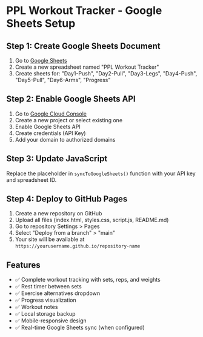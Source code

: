 # PPL Workout Tracker - Google Sheets Setup

## Step 1: Create Google Sheets Document
1. Go to [Google Sheets](https://sheets.google.com)
2. Create a new spreadsheet named "PPL Workout Tracker"
3. Create sheets for: "Day1-Push", "Day2-Pull", "Day3-Legs", "Day4-Push", "Day5-Pull", "Day6-Arms", "Progress"

## Step 2: Enable Google Sheets API
1. Go to [Google Cloud Console](https://console.cloud.google.com)
2. Create a new project or select existing one
3. Enable Google Sheets API
4. Create credentials (API Key)
5. Add your domain to authorized domains

## Step 3: Update JavaScript
Replace the placeholder in `syncToGoogleSheets()` function with your API key and spreadsheet ID.

## Step 4: Deploy to GitHub Pages
1. Create a new repository on GitHub
2. Upload all files (index.html, styles.css, script.js, README.md)
3. Go to repository Settings > Pages
4. Select "Deploy from a branch" > "main"
5. Your site will be available at `https://yourusername.github.io/repository-name`

## Features
- ✅ Complete workout tracking with sets, reps, and weights
- ✅ Rest timer between sets
- ✅ Exercise alternatives dropdown
- ✅ Progress visualization
- ✅ Workout notes
- ✅ Local storage backup
- ✅ Mobile-responsive design
- ✅ Real-time Google Sheets sync (when configured)
